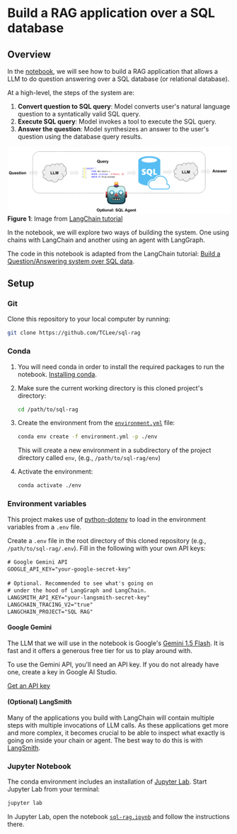 # Build a RAG application over a SQL database

## Overview

In the [notebook](sql-rag.ipynb), we will see how to build a RAG application that allows a LLM to do question answering over a SQL database (or relational database).

At a high-level, the steps of the system are:

1. **Convert question to SQL query**: Model converts user's natural language question to a syntatically valid SQL query.
2. **Execute SQL query**: Model invokes a tool to execute the SQL query.
3. **Answer the question**: Model synthesizes an answer to the user's question using the database query results.

![Convert user's question to SQL](img/sql_usecase.png "Convert user's question to SQL")
**Figure 1**: Image from [LangChain tutorial](https://python.langchain.com/docs/tutorials/sql_qa/#architecture)

In the notebook, we will explore two ways of building the system. One using chains with LangChain and another using an agent with LangGraph.

The code in this notebook is adapted from the LangChain tutorial: [Build a Question/Answering system over SQL data](https://python.langchain.com/docs/tutorials/sql_qa).


## Setup

### Git

Clone this repository to your local computer by running:

```zsh
git clone https://github.com/TCLee/sql-rag
```

### Conda

1. You will need conda in order to install the required packages to run the notebook. [Installing conda](https://docs.conda.io/projects/conda/en/stable/user-guide/install/index.html).

2. Make sure the current working directory is this cloned project's directory:

   ```zsh
   cd /path/to/sql-rag
   ```
   
3. Create the environment from the 
   [`environment.yml`](environment.yml) file:

    ```zsh
    conda env create -f environment.yml -p ./env
    ```

    This will create a new environment in a subdirectory of the project directory called `env`, (e.g., `/path/to/sql-rag/env`)

4. Activate the environment: 

    ```zsh
    conda activate ./env
    ```

### Environment variables

This project makes use of 
[python-dotenv](https://github.com/theskumar/python-dotenv)
to load in the environment variables from a `.env` file.

Create a `.env` file in the root directory of this cloned repository
(e.g., `/path/to/sql-rag/.env`). Fill in the following with your own API keys:

```Dotenv
# Google Gemini API
GOOGLE_API_KEY="your-google-secret-key"

# Optional. Recommended to see what's going on 
# under the hood of LangGraph and LangChain.
LANGSMITH_API_KEY="your-langsmith-secret-key"
LANGCHAIN_TRACING_V2="true"
LANGCHAIN_PROJECT="SQL RAG"
```

#### Google Gemini
The LLM that we will use in the notebook is Google's [Gemini 1.5 Flash](https://ai.google.dev/gemini-api/docs). It is fast and it offers a generous free tier for us to play around with.

To use the Gemini API, you'll need an API key. If you do not already have one, create a key in Google AI Studio.

[Get an API key](https://makersuite.google.com/app/apikey)


#### (Optional) LangSmith
Many of the applications you build with LangChain will contain multiple steps with multiple invocations of LLM calls. As these applications get more and more complex, it becomes crucial to be able to inspect what exactly is going on inside your chain or agent. The best way to do this is with [LangSmith](https://smith.langchain.com/).


### Jupyter Notebook

The conda environment includes an installation of [Jupyter Lab](https://jupyter.org/). Start Jupyter Lab from your terminal:

```zsh
jupyter lab
```

In Jupyter Lab, open the notebook 
[`sql-rag.ipynb`](sql-rag.ipynb) 
and follow the instructions there.
